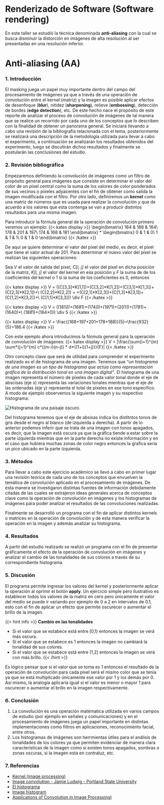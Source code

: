 # **Renderizado de Software (Software rendering)**

En este taller se estudió la técnica denominada **anti-aliasing** con la cual se busca disminuir la distorción en imágenes de alta resolución al ser presentadas en una resolución inferior.

# Anti-aliasing (AA)

### **1. Introducción**

El masking juega un papel muy importante dentro del campo del procesamiento de imágenes ya que a través de una operación de convolución entre el kernel (matriz) y la imagen es posible aplicar efectos de desenfoque (**blur**), nitidez (**sharpening**), relieve (**embossing**), detección de bordes (**edge detection**), etc. De este hecho nace el propósito de este reporte de analizar el proceso de convolución de imágenes de tal manera que se realice un recorrido por cada uno de los conceptos que lo describen con la finalidad de obtener un panorama general. Se iniciará llevando a cabo una revisión de la bibliografía relacionada con el tema, posteriormente se realizará una descripción de la metodología utilizada para llevar a cabo el experimento, a continuación se analizarán los resultados obtenidos del experimento, luego se discutirán dichos resultados y finalmente se postularán las conclusiones del estudio.

### **2. Revisión bibliográfica**

Empezaremos definiendo la convolución de imágenes como un filtro de propósito general para imágenes que consiste en determinar el valor del color de un píxel central como la suma de los valores de color ponderados de sus vecinos o píxeles adyacentes con el fin de obtener como salida la imagen modificada con el filtro. Por otro lado, definiremos un **kernel** como una matriz de números que es usada para realizar la convolución y que de acuerdo a los valores que esta contenga se van a producir distintos resultados para una misma imagen.

Para introducir la fórmula general de la operación de convolución primero veremos un ejemplo:
{{< katex display >}}
\begin{bmatrix}
164 & 188 & 164\\
178 & 201 & 197\\
174 & 168 & 181
\end{bmatrix} *
\begin{bmatrix}
0 & 1 & 0\\
1 & 1 & 1\\
0 & 1 & 0
\end{bmatrix}
{{< /katex >}}

De aquí se quiere determinar el valor del pixel del medio, es decir, el pixel que tiene el valor actual de 201. Para determinar el nuevo valor del píxel se realizan las siguientes operaciones:

Sea _V_ el valor de salida del pixel, _C[i, j]_ el valor del píxel en dicha posición de la matriz, _K[i, j]_ el valor del kernel en esa posición y _F_ la suma de de los coeficientes del kernel o 1 si la suma de los coeficientes es 0, entonces

{{< katex display >}}
V = ((C[3,3]*K[1,1])+(C[3,2]*K[1,2])+(C[3,1]*K[1,3])+(C[2,3]*K[2,1])+\\
(C[2,2]*K[2,2]) + +(C[2,1]*K[2,3])+(C[1,3]*K[3,1])+(C[1,2]*K[3,2])+\\
(C[1,1]*K[3,3])) \div F
{{< /katex >}}

{{< katex display >}}
V = ((181*0)+(168*1)+(174*0)+(197*1)+(201*1)+(178*1)+(164*0)+\\
(188*1)+(164*0)) \div 5
{{< /katex >}}

{{< katex display >}}
V = \frac{(168+197+201+178+188)}{5}=\frac{932}{5}=186.4
{{< /katex >}}

Con este ejemplo ahora introducimos la fórmula general para la operación de convolución de imágenes:
{{< katex display >}}
V = |\frac{\sum{i=1}^{m} \sum*{j=1}^{m} c*{(m-i)(n-j)} * d*{(1+i)(1+j)}}{F}|
{{< /katex >}}

Otro concepto clave que será de utilidad para comprender el experimento realizado es el de histograma de una imagen. Tenemos que _“un histograma de una imagen es un tipo de histograma que actúa como representación gráfica de la distribución tonal en una imagen digital”_. El histograma de una imagen representa el número de píxeles de cada valor tonal donde el eje de abscisas (eje x) representa las variaciones tonales mientras que el eje de las ordenadas (eje y) representa el total de píxeles en ese tono específico. A modo de ejemplo observemos la siguiente imagen y su respectivo histograma:

![Histograma de una paisaje oscuro.](/showcase/sketches/histograma01.jpg "Paisaje oscuro")

Del histograma tenemos que el eje de absisas indica los distitntos tonos de gris desde el negro al blanco (de izquierda a derecha). A partir de lo anterior podemos inferir que se trata de una imagen con tonos apagados, es decir, que la imagen está oscura ya que la gráfica tiende a estar sobre la parte izquierda mientras que en la parte derecha no existe información y en el caso que hubiera muchas zonas de color negro entonces la grafica seria un pico ubicado en la parte izquierda.

### **3. Métodos**

Para llevar a cabo este ejercicio académico se llevó a cabo en primer lugar una revisión teórica de cada uno de los conceptos que envuelven la temática de convolución aplicado en el procesamiento de imágenes. De esta manera se investigaron distintas fuentes de información debidamente citadas de las cuales se extrajeron ideas generales acerca de conceptos clave como la operación de convolución en imágenes y los histogramas de imágenes para poder analizar el resultados de las convoluciones realizadas.

Finalmente se desarrolló un programa con el fin de aplicar distintos kernels o matrices en la operación de convolución y de esta manera verificar la operación en la imagen y además analizar su histograma.

### **4. Resultados**

A partir del estudio realizado se realizó un programa con el fin de presentar gráficamente el efecto de la operación de convolución en imágenes y analizar el cambio de las tonalidades de sus colores a través de su correspondiente histograma.

### **5. Discusión**

El programa permite ingresar los valores del kernel y posteriormente aplicar la operación al oprimir el botón **apply**. Un ejercicio simple pero ilustrativo es establecer todos los valores de la matriz en cero pero únicamente el valor del medio se puede ir variando por ejemplo de 0 a 2 en intervalos de 0.1, esto con el fin de aplicar un efecto que permite oscurecer o aumentar el brillo de la imagen.

{{< hint info >}}
**Cambio en las tonalidades**

- Si el valor que se estabece está entre [0,1) entonces la imagen se verá más oscura. <br>
- Si el valor que se estabece es 1 entonces la imagen no cambiará la tonalidad de sus colores. <br>
- Si el valor que se estabece está entre (1,2] entonces la imagen se verá con más brillo.
  {{< /hint >}}

Es lógico pensar que si el valor que se toma es 1 entonces el resultado de la operación de convolución para cada píxel será el mismo color que se tenía ya que se está multiplicado únicamente ese valor por 1 y los demás por 0. Así mismo, la analogía aplicaría igual si el valor es menor o mayor 1 para oscurecer o aumentar el brillo en la imagen respectivamente.

### **6. Conclusión**

1. La convolución es una operación matématica utilizada en varios campos de estudio (por ejemplo en señales y comunicaciones) y en el procesamiento de imágenes juega un papel importante en distintas implementaciones como filtros en aplicaciones, reconocimiento facial, entre otros.
2. Los histogramas de imágenes son herrmientas útiles para el análisis de tonalidades de los colores ya que permiten evidenciar de manera clara características de la imagen como si existen tonos apagados, sombras o zonas oscuras, si la imagen esta en contraluz, etc.

### **7. Referencias**

- [Kernel (image processing)](https://en.wikipedia.org/wiki/Kernel_%28image_processing%29)
- [Image convolution - Jamie Ludwig - Portland State University](http://web.pdx.edu/~jduh/courses/Archive/geog481w07/Students/Ludwig_ImageConvolution.pdf)
- [El histograma](http://www.thewebfoto.com/2-hacer-fotos/217-el-histograma)
- [Image histogram](https://en.wikipedia.org/wiki/Image_histogram)
- [Applications of Convolution in Image Processing)](https://www.youtube.com/watch?v=BQyMZ0caFbg)
